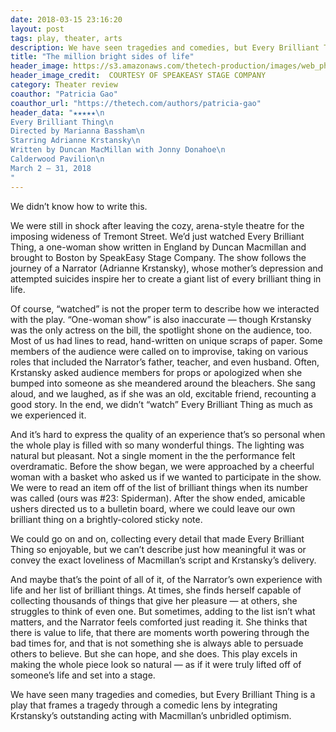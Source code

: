 ```yaml
---
date: 2018-03-15 23:16:20
layout: post
tags: play, theater, arts
description: We have seen tragedies and comedies, but Every Brilliant Thing is a tragicomedy.
title: "The million bright sides of life"
header_image: https://s3.amazonaws.com/thetech-production/images/web_photos/web/8495_Smell_Old_Books.jpg?1520984510
header_image_credit:  COURTESY OF SPEAKEASY STAGE COMPANY 
category: Theater review
coauthor: "Patricia Gao"
coauthor_url: "https://thetech.com/authors/patricia-gao"
header_data: "★★★★★\n
Every Brilliant Thing\n
Directed by Marianna Bassham\n
Starring Adrianne Krstansky\n
Written by Duncan MacMillan with Jonny Donahoe\n
Calderwood Pavilion\n
March 2 – 31, 2018
"
---
```


We didn’t know how to write this.

We were still in shock after leaving the cozy, arena-style theatre for the imposing wideness of Tremont Street. <!--break--> We’d just watched Every Brilliant Thing, a one-woman show written in England by Duncan Macmillan and brought to Boston by SpeakEasy Stage Company. The show follows the journey of a Narrator (Adrianne Krstansky), whose mother’s depression and attempted suicides inspire her to create a giant list of every brilliant thing in life.

Of course, “watched” is not the proper term to describe how we interacted with the play. “One-woman show” is also inaccurate — though Krstansky was the only actress on the bill, the spotlight shone on the audience, too. Most of us had lines to read, hand-written on unique scraps of paper. Some members of the audience were called on to improvise, taking on various roles that included the Narrator’s father, teacher, and even husband. Often, Krstansky asked audience members for props or apologized when she bumped into someone as she meandered around the bleachers. She sang aloud, and we laughed, as if she was an old, excitable friend, recounting a good story. In the end, we didn’t “watch” Every Brilliant Thing as much as we experienced it.

And it’s hard to express the quality of an experience that’s so personal when the whole play is filled with so many wonderful things. The lighting was natural but pleasant. Not a single moment in the the performance felt overdramatic. Before the show began, we were approached by a cheerful woman with a basket who asked us if we wanted to participate in the show. We were to read an item off of the list of brilliant things when its number was called (ours was #23: Spiderman). After the show ended, amicable ushers directed us to a bulletin board, where we could leave our own brilliant thing on a brightly-colored sticky note.

We could go on and on, collecting every detail that made Every Brilliant Thing so enjoyable, but we can’t describe just how meaningful it was or convey the exact loveliness of Macmillan’s script and Krstansky’s delivery.

And maybe that’s the point of all of it, of the Narrator’s own experience with life and her list of brilliant things. At times, she finds herself capable of collecting thousands of things that give her pleasure — at others, she struggles to think of even one. But sometimes, adding to the list isn’t what matters, and the Narrator feels comforted just reading it. She thinks that there is value to life, that there are moments worth powering through the bad times for, and that is not something she is always able to persuade others to believe. But she can hope, and she does. This play excels in making the whole piece look so natural — as if it were truly lifted off of someone’s life and set into a stage.

We have seen many tragedies and comedies, but Every Brilliant Thing is a play that frames a tragedy through a comedic lens by integrating Krstansky’s outstanding acting with Macmillan’s unbridled optimism.
